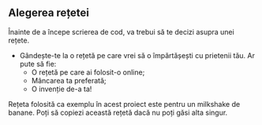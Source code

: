 ## Alegerea rețetei

Înainte de a începe scrierea de cod, va trebui să te decizi asupra unei rețete.

+ Gândește-te la o rețetă pe care vrei să o împărtășești cu prietenii tău. Ar pute să fie: 
    + O rețetă pe care ai folosit-o online;
    + Mâncarea ta preferată;
    + O invenție de-a ta!

Rețeta folosită ca exemplu în acest proiect este pentru un milkshake de banane. Poți să copiezi această rețetă dacă nu poți găsi alta singur.